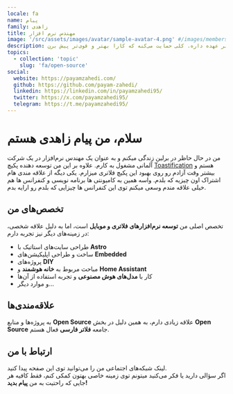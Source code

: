```yaml
---
locale: fa
name: پیام
family: زاهدی
title: مهندس نرم افزار
image: '/src/assets/images/avatar/sample-avatar-4.png' #/images/members/amir.jpg
description: پیام، یکی از پایه‌گذارای فلاتر فارسیه و الان تو بخش پروژه‌های متن‌باز بهمون کمک می‌کنه و مدیریت کارا رو بر عهده داره. کلی حمایت می‌کنه که کارا بهتر و قوی‌تر پیش برن! 🚀
topics:
  - collection: 'topic'
    slug: 'fa/open-source'
social:
  website: https://payamzahedi.com/
  github: https://github.com/payam-zahedi/
  linkedin: https://linkedin.com/in/payamzahedi95/
  twitter: https://x.com/payamzahedi95/
  telegram: https://t.me/payamzahedi95/
---
```


# سلام، من پیام زاهدی هستم

من در حال حاظر در برلین زندگی میکنم و به عنوان یک مهندس نرم‌افزار در یک شرکت آلمانی مشغول به کارم. علاوه بر این من توسعه دهنده پکیچ [Toastification](https://payamzahedi.com/toastification/) هستم و بیشتر وقت آزادم رو روی بهبود این پکیچ فلاتری میزارم.
یکی دیگه از علاقه مندی هام اشتراک اون چیزیه که بلدم. واسه همین به کامیونتی ها برنامه نویسی و کنفرانس ها هم خیلی علاقه مندم وسعی میکنم توی این کنفرانس ها چیزایی که بلدم رو ارایه بدم.

## تخصص‌های من

تخصص اصلی من **توسعه نرم‌افزارهای فلاتری و موبایل** است، اما به دلیل علاقه شخصی، در زمینه‌های دیگر نیز تجربه دارم:

- طراحی سایت‌های استاتیک با **Astro**
- ساخت و طراحی اپلیکیشن‌های **Embedded**
- پروژه‌های **DIY**
- مباحث مربوط به **خانه هوشمند** و **Home Assistant**
- کار با **مدل‌های هوش مصنوعی** و تجربه استفاده از آن‌ها
- و موارد دیگر...

## علاقه‌مندی‌ها

به پروژه‌ها و منابع **Open Source** علاقه زیادی دارم، به همین دلیل در بخش **Open Source** جامعه **فلاتر فارسی** فعال هستم.

## ارتباط با من

لینک شبکه‌های اجتماعی من را می‌توانید توی این صفحه پیدا کنید.  
اگر سؤالی دارید یا فکر می‌کنید میتونم توی زمینه خاصی بهتون کمکی کنم، فقط کافیه هر جایی که راحتیت به من **پیام بدید!**
